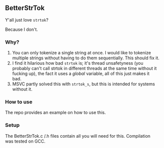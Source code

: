 ## BetterStrTok
Y'all just love `strtok`?

Because I don't. 

### Why?
1) You can only tokenize a single string at once. I would like to tokenize multiple strings without having to do them sequentially. This should fix it.
2) I find it hilarious how bad `strtok` is; it's thread unsafetyness (you probably can't call strtok in different threads at the same time without it fucking up), the fact it uses a *global* variable, all of this just makes it bad.
3) MSVC partly solved this with `strtok_s`, but this is intended for systems without it.

### How to use
The repo provides an example on how to use this.

### Setup
The BetterStrTok.c /.h files contain all you will need for this. Compilation was tested on GCC.
